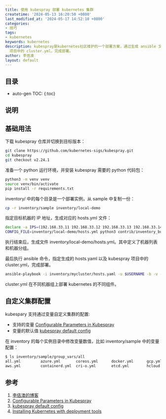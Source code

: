 ```yaml
---
title: 使用 kubespray 部署 kubernetes 集群
createtime: '2024-05-13 16:20:50 +0800'
last_modified_at: '2024-05-17 14:52:10 +0800'
categories:
- 技巧
tags:
- kubernetes
keywords: kubernetes
description: kubespray是kubernetes社区维护的一个部署方案，通过生成 ansible 文件，指定生成的 hosts.yaml 以及 kubespray
  项目中的 cluster.yml，完成部署。
author: 李佶澳
layout: default
---
```


## 目录

* auto-gen TOC:
{:toc}

## 说明

## 基础用法

下载 kubespray 仓库并切换到目标版本：

```bash
git clone https://github.com/kubernetes-sigs/kubespray.git
cd kubespray 
git checkout v2.24.1
```

准备一个 python 运行环境，并安装 kubespray 需要的 python 代码包：

```bash
python3 -m venv venv
source venv/bin/activate
pip install -r requirements.txt
```

inventory/ 中的每个目录是一个部署实例，从 sample 中复制一份：

```bash
cp -r inventory/sample inventory/local-demo
```

指定目标机器的 IP 地址，生成对应的 hosts.yml 文件：

```bash
declare -a IPS=(192.168.33.11 192.168.33.12 192.168.33.13 192.168.33.14)
CONFIG_FILE=inventory/local-demo/hosts.yml python3 contrib/inventory_builder/inventory.py ${IPS[@]}
```

执行结束后，生成文件 inventory/local-demo/hosts.yml。其中定义了机器列表和机器分组。

最后执行 ansible 命令，指定生成的 hosts.yaml 以及 kubespray 项目中的 cluster.yml，完成部署。

```bash
ansible-playbook -i inventory/mycluster/hosts.yaml -u $USERNAME -b -v --private-key=~/.ssh/id_rsa cluster.yml
```

cluster.yml 在不同机器组上部署 kubernetes 的不同组件。

## 自定义集群配置

kubespary 支持通过变量自定义集群的配置:

* 支持的变量 [Configurable Parameters in Kubespray][2]
* 变量的默认值 [kubespray default config][3]

在 inventory 的每个实例目录中修改变量数值，比如 inventory/sample 中的变量配置：

```bash
$ ls inventory/sample/group_vars/all
all.yml         azure.yml       coreos.yml      docker.yml      gcp.yml         huaweicloud.yml offline.yml     upcloud.yml
aws.yml         containerd.yml  cri-o.yml       etcd.yml        hcloud.yml      oci.yml         openstack.yml   vsphere.yml
```

## 参考

1. [李佶澳的博客][1]
2. [Configurable Parameters in Kubespray][2]
3. [kubespray default config][3]
4. [Installing Kubernetes with deployment tools][4]

[1]: https://www.lijiaocn.com "李佶澳的博客"
[2]: https://kubespray.io/#/docs/vars "Configurable Parameters in Kubespray"
[3]: https://github.com/kubernetes-sigs/kubespray/blob/release-2.24/roles/kubespray-defaults/defaults/main/main.yml "kubespray default config"
[4]: https://kubernetes.io/docs/setup/production-environment/tools/ "Installing Kubernetes with deployment tools"
